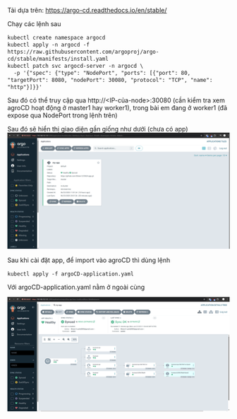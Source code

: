 Tải dựa trên: https://argo-cd.readthedocs.io/en/stable/

Chạy các lệnh sau

```
kubectl create namespace argocd
kubectl apply -n argocd -f https://raw.githubusercontent.com/argoproj/argo-cd/stable/manifests/install.yaml
kubectl patch svc argocd-server -n argocd \
  -p '{"spec": {"type": "NodePort", "ports": [{"port": 80, "targetPort": 8080, "nodePort": 30080, "protocol": "TCP", "name": "http"}]}}'
```
Sau đó có thể truy cập qua http://<IP-của-node>:30080 (cần kiểm tra xem agroCD hoạt động ở master1 hay worker1), trong bài em đang ở worker1 (đã expose qua NodePort trong lệnh trên)

Sau đó sẽ hiển thị giao diện gần giống như dưới (chưa có app)
![alt text](image.png)

Sau khi cài đặt app, để import vào agroCD thì dùng lệnh
```
kubectl apply -f argoCD-application.yaml
```
Với argoCD-application.yaml nằm ở ngoài cùng

![alt text](image-1.png)